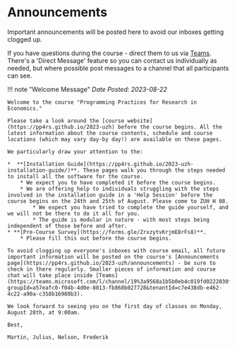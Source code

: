 # Announcements

Important announcements will be posted here to avoid our inboxes getting clogged up.

If you have questions during the course - direct them to us via [Teams](https://teams.microsoft.com/l/channel/19%3a9568a1b5b0eb4c019fd0222030fcb1c7%40thread.tacv2/General%2520(2023)?groupId=a57eafc0-f04b-4d0e-8013-fb868b027728&tenantId=c7e438db-e462-4c22-a90a-c358b16980b3). There's a 'Direct Message' feature so you can contact us individually as needed, but where possible post messages to a channel that all participants can see.

<!-- 
!!! bug "Final Assignment"
    *Date Posted: 2021-09-27*

    Detail about the course assignment:

    * Due date: Friday, October 29th at 23:59.
    * Discuss with one of us your proposed assignment before you start
        * We can evaluate whether it is do-able within the time frame
        * Don't try and be too fancy, it's more important that it works
    * The assignment must:
        - Do some form of data cleaning / manipulation as part of the workflow
            - The initial "dataset" cannot be the one that generates the regression / figures
        - Produce at least one figure and one table of results that are saved to file
        - Use `Snakemake` to execute the workflow
    * Submission format: Invite @lachlandeer *and* @julianlanger to collaborate on your GitHub repository by the due date.
        * This means, we expect well version controlled work.
        * Tag your final submission using the following git command `git tag -a 1.0 -m "submitted version"`
        * You must have a README.md in the main directory with instructions on how we can build the assignment & what it does.
    * Explictly document somewhere what packages we need to install so that your assignment runs on our machine with no issues.
    * Your assignment must execute by us typing:
        * `snakemake --cores 1 all`
  
      into a terminal that is opened into your project's directory
    
    * To pass the course:
        *  Your code must build without errors via Snakemake (unless we find something really weird, then we will reach out to you)
        * The project must be version controlled, with each contributor making commits. One final commit is not enough.
        * Inputs and outputs must be in separate folders. -->
!!! note "Welcome Message"
    *Date Posted: 2023-08-22*

    Welcome to the course "Programming Practices for Research in Economics."

    Please take a look around the [course website](https://pp4rs.github.io/2023-uzh) before the course begins. All the latest information about the course contents, schedule and course locations (which may vary day-by day!) are available on these pages.

    We particularly draw your attention to the:

    *  **[Installation Guide](https://pp4rs.github.io/2023-uzh-installation-guide/)**. These pages walk you through the steps needed to install all the software for the course.
        * We expect you to have completed it before the course begins.
        * We are offering help to individuals struggling with the steps involved in the installation guide in a 'Help Session' before the course begins on the 24th and 25th of August. Please come to ZUH H 08.
            * We expect you have tried to complete the guide yourself, and we will not be there to do it all for you.
            * The guide is modular in nature - with most steps being independent of those before and after.
    * **[Pre-Course Survey](https://forms.gle/ZrxzytvKrjmE8rFs8)**.
        * Please fill this out before the course begins.

    To avoid clogging up everyone's inboxes with course email, all future important information will be posted on the course's [Announcements page](https://pp4rs.github.io/2023-uzh/announcements) - be sure to check in there regularly. Smaller pieces of information and course chat will take place inside [Teams](https://teams.microsoft.com/l/channel/19%3a9568a1b5b0eb4c019fd0222030fcb1c7%40thread.tacv2/General%2520(2023)?groupId=a57eafc0-f04b-4d0e-8013-fb868b027728&tenantId=c7e438db-e462-4c22-a90a-c358b16980b3).

    We look forward to seeing you on the first day of classes on Monday, August 28th, at 9:00am.

    Best,

    Martin, Julius, Nelson, Frederik

<!-- HERE IS AN EXAMPLE NOTE BOX -->
<!-- !!! note "YOUR NOTE NAME"
    *Date Posted: YOUR DATE*
    YOUR TEXT -->

